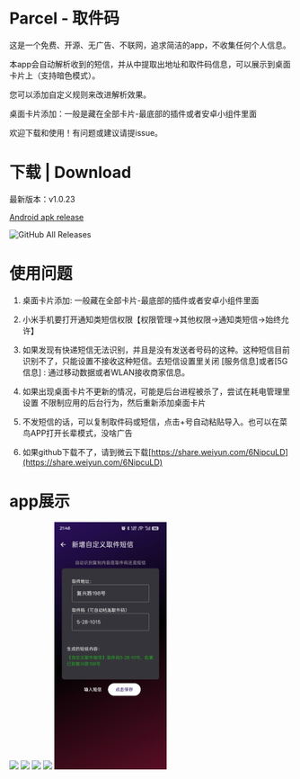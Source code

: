 # Parcel - 取件码

这是一个免费、开源、无广告、不联网，追求简洁的app，不收集任何个人信息。

本app会自动解析收到的短信，并从中提取出地址和取件码信息，可以展示到桌面卡片上（支持暗色模式）。

您可以添加自定义规则来改进解析效果。

桌面卡片添加：一般是藏在全部卡片-最底部的插件或者安卓小组件里面

欢迎下载和使用！有问题或建议请提issue。

# 下载 | Download  

最新版本：v1.0.23

[Android apk release](https://github.com/shareven/parcel/releases/)


![GitHub All Releases](https://img.shields.io/github/downloads/shareven/parcel/total)

# 使用问题
	
1. 桌面卡片添加: 一般藏在全部卡片-最底部的插件或者安卓小组件里面
	
2. 小米手机要打开通知类短信权限【权限管理→其他权限→通知类短信→始终允许】
	
3. 如果发现有快递短信无法识别，并且是没有发送者号码的这种。这种短信目前识别不了，只能设置不接收这种短信。去短信设置里关闭 [服务信息]或者[5G信息] : 通过移动数据或者WLAN接收商家信息。
	
4. 如果出现桌面卡片不更新的情况，可能是后台进程被杀了，尝试在耗电管理里设置 不限制应用的后台行为，然后重新添加桌面卡片
	
5. 不发短信的话，可以复制取件码或短信，点击+号自动粘贴导入。也可以在菜鸟APP打开长辈模式，没啥广告

6. 如果github下载不了，请到微云下载[https://share.weiyun.com/6NipcuLD](https://share.weiyun.com/6NipcuLD)

# app展示


<img src="show1.jpg" width="200">

<img src="show2.jpg" width="200">

<img src="show3.jpg" width="200">

<img src="show4.jpg" width="200">

<img src="show5.jpg" width="200">
